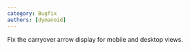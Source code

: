 ```yaml
---
category: Bugfix
authors: [dymanoid]
---
```


Fix the carryover arrow display for mobile and desktop views.
